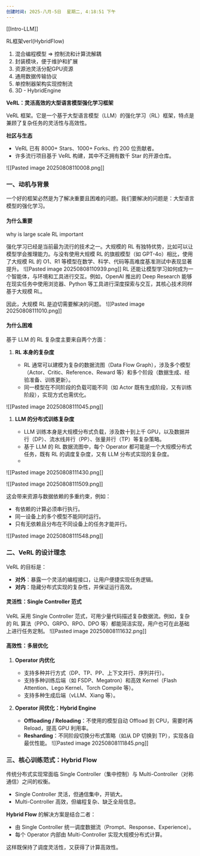 ```yaml
---
创建时间: 2025-八月-5日  星期二, 4:18:51 下午
---
```

[[Intro-LLM]]


RL框架verl(HybridFlow)
1.  混合编程模型 $\Longrightarrow$ 控制流和计算流解耦
2. 封装模块，便于维护和扩展
3. 资源池灵活分配GPU资源
4. 通用数据传输协议
5. 单控制器架构实现控制流
6. 3D - HybridEngine







**VeRL：灵活高效的大型语言模型强化学习框架**

VeRL 框架。它是一个基于大型语言模型（LLM）的强化学习（RL）框架，特点是兼顾了复杂任务的灵活性与高效性。


 **社区与生态**

   * VeRL 已有 8000+ Stars、1000+ Forks、约 200 位贡献者。
   * 许多流行项目基于 VeRL 构建，其中不乏拥有数千 Star 的开源仓库。

![[Pasted image 20250808110008.png]]



### 一、动机与背景

一个好的框架必然是为了解决重要且困难的问题。我们要解决的问题是：大型语言模型的强化学习。

#### 为什么重要
why is large scale RL important

强化学习已经是当前最为流行的技术之一。大规模的 RL 有独特优势，比如可以让模型学会推理能力。与没有使用大规模 RL 的旗舰模型（如 GPT-4o）相比，使用了大规模 RL 的 O1、R1 等模型在数学、科学、代码等高难度基准测试中表现显著提升。
![[Pasted image 20250808110939.png]]
RL 还能让模型学习如何成为一个智能体，与环境和工具进行交互。例如，OpenAI 推出的 Deep Research 能够在现实任务中使用浏览器、Python 等工具进行深度探索与交互，其核心技术同样基于大规模 RL。

因此，大规模 RL 是迫切需要解决的问题。
![[Pasted image 20250808111010.png]]

#### 为什么困难

基于 LLM 的 RL 复杂度主要来自两个方面：

1. **RL 本身的复杂度**

   * RL 通常可以建模为复杂的数据流图（Data Flow Graph），涉及多个模型（Actor、Critic、Reference、Reward 等）和多个阶段（数据生成、经验准备、训练更新）。
   * 同一模型在不同阶段的负载可能不同（如 Actor 既有生成阶段，又有训练阶段），实现方式也需优化。

![[Pasted image 20250808111045.png]]



1. **LLM 的分布式训练复杂度**

   * LLM 训练本身是大规模分布式负载，涉及数十到上千 GPU，以及数据并行（DP）、流水线并行（PP）、张量并行（TP）等复杂策略。
   * 基于 LLM 的 RL 数据流图中，每个 Operator 都可能是一个大规模分布式任务，既有 RL 的调度复杂度，又有 LLM 分布式实现的复杂度。
   * 
![[Pasted image 20250808111430.png]]

![[Pasted image 20250808111509.png]]


这会带来资源与数据依赖的多重约束，例如：

* 有依赖的计算必须串行执行。
* 同一设备上的多个模型不能同时运行。
* 只有无依赖且分布在不同设备上的任务才能并行。

![[Pasted image 20250808111548.png]]




### 二、VeRL 的设计理念

VeRL 的目标是：

* **对外**：暴露一个灵活的编程接口，让用户便捷实现任务逻辑。
* **对内**：隐藏分布式实现的复杂性，并保证运行高效。

#### 灵活性：Single Controller 范式

VeRL 采用 Single Controller 范式，可用少量代码描述复杂数据流。例如，复杂的 RL 算法（PPO、GRPO、RPO、DPO 等）都能简洁实现，用户也可在此基础上进行任务定制。
![[Pasted image 20250808111632.png]]
#### 高效性：多层优化

1. **Operator 内优化**

   * 支持多种并行方式（DP、TP、PP、上下文并行、序列并行）。
   * 支持多种训练后端（如 FSDP、Megatron）和高效 Kernel（Flash Attention、Lego Kernel、Torch Compile 等）。
   * 支持多种生成后端（vLLM、Xiang 等）。

2. **Operator 间优化：Hybrid Engine**

   * **Offloading / Reloading**：不使用的模型自动 Offload 到 CPU，需要时再 Reload，提高 GPU 利用率。
   * **Resharding**：不同阶段切换分布式策略（如从 DP 切换到 TP），实现各自最优性能。
![[Pasted image 20250808111845.png]]


### 三、核心训练范式：Hybrid Flow

传统分布式实现常面临 Single Controller（集中控制）与 Multi-Controller（对称通信）之间的权衡。

* Single Controller 灵活，但通信集中，开销大。
* Multi-Controller 高效，但编程复杂、缺乏全局信息。

**Hybrid Flow** 的解决方案是结合二者：

* 由 Single Controller 统一调度数据流（Prompt、Response、Experience）。
* 每个 Operator 内部由 Multi-Controller 实现大规模分布式计算。

这样既保持了调度灵活性，又获得了计算高效性。


